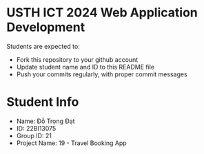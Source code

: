 USTH ICT 2024 Web Application Development
=====================================================

Students are expected to:

* Fork this repository to your github account
* Update student name and ID to this README file
* Push your commits regularly, with proper commit messages

Student Info
=======================

* Name: Đỗ Trọng Đạt
* ID: 22BI13075
* Group ID: 21
* Project Name: 19 - Travel Booking App
